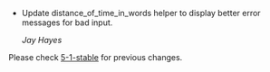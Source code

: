 *   Update distance_of_time_in_words helper to display better error messages
    for bad input.

    *Jay Hayes*

Please check [5-1-stable](https://github.com/rails/rails/blob/5-1-stable/actionview/CHANGELOG.md) for previous changes.
